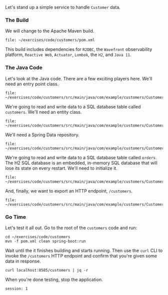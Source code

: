 Let's stand up a simple service to handle `Customer` data.

### The Build

We will change to the Apache Maven build.

```editor:open-file
file: ~/exercises/code/customers/pom.xml
```

This build includes dependencies for `R2DBC`, the `Wavefront` observability platform, `Reactive Web`, `Actuator`, `Lombok`, the `H2`, and `Java 11`.

### The Java Code

Let's look at the Java code. There are a few exciting players here. We'll need an entry point class.

```editor:open-file
file: ~/exercises/code/customers/src/main/java/com/example/customers/CustomersApplication.java
```

We're going to read and write data to a SQL database table called `customers`. We'll need an entity class.

```editor:open-file
file: ~/exercises/code/customers/src/main/java/com/example/customers/Customer.java
```

We'll need a Spring Data repository.

```editor:open-file
file: ~/exercises/code/customers/src/main/java/com/example/customers/CustomerRepository.java
```

We're going to read and write data to a SQL database table called `orders`. The H2 SQL database is an embedded, in-memory SQL database that will lose its state on every restart. We'll need to initialize it.

```editor:open-file
file: ~/exercises/code/customers/src/main/java/com/example/customers/CustomersListener.java
```

And, finally, we want to export an HTTP endpoint, `/customers`.

```editor:open-file
file: ~/exercises/code/customers/src/main/java/com/example/customers/CustomerRestController.java
```

### Go Time

Let's test it all out. Go to the root of the `customers` code and run:

```execute
cd ~/exercises/code/customers
mvn -f pom.xml clean spring-boot:run
```
Wait until the it finishes building and starts running. Then use the `curl` CLI to invoke the `/customers` HTTP endpoint and confirm that you're given some data in response.

```execute-2
curl localhost:8585/customers | jq -r
```

When you're done testing, stop the application. 

```terminal:interrupt
session: 1
```

```terminal:clear-all
```
